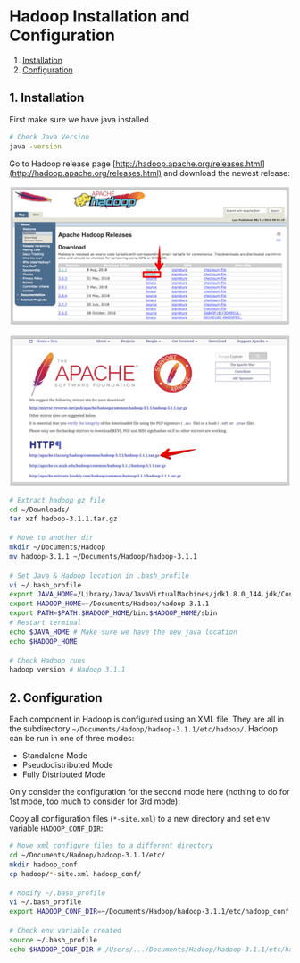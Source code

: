 # Hadoop Installation and Configuration

1. [Installation](#)
2. [Configuration](#)

## 1. Installation

First make sure we have java installed.
```bash
# Check Java Version
java -version
```

Go to Hadoop release page [http://hadoop.apache.org/releases.html](http://hadoop.apache.org/releases.html) and download the newest release:

![01](images/01-01.png "01")

![02](images/01-02.png "02")

```bash
# Extract hadoop gz file
cd ~/Downloads/
tar xzf hadoop-3.1.1.tar.gz

# Move to another dir
mkdir ~/Documents/Hadoop
mv hadoop-3.1.1 ~/Documents/Hadoop/hadoop-3.1.1

# Set Java & Hadoop location in .bash_profile
vi ~/.bash_profile
export JAVA_HOME=/Library/Java/JavaVirtualMachines/jdk1.8.0_144.jdk/Contents/Home/
export HADOOP_HOME=~/Documents/Hadoop/hadoop-3.1.1
export PATH=$PATH:$HADOOP_HOME/bin:$HADOOP_HOME/sbin
# Restart terminal
echo $JAVA_HOME # Make sure we have the new java location
echo $HADOOP_HOME

# Check Hadoop runs
hadoop version # Hadoop 3.1.1
```

## 2. Configuration

Each component in Hadoop is configured using an XML file. They are all in the subdirectory `~/Documents/Hadoop/hadoop-3.1.1/etc/hadoop/`. Hadoop can be run in one of three modes:
* Standalone Mode
* Pseudodistributed Mode
* Fully Distributed Mode

Only consider the configuration for the second mode here (nothing to do for 1st mode, too much to consider for 3rd mode):

Copy all configuration files (`*-site.xml`) to a new directory and set env variable `HADOOP_CONF_DIR`:

```bash
# Move xml configure files to a different directory
cd ~/Documents/Hadoop/hadoop-3.1.1/etc/
mkdir hadoop_conf
cp hadoop/*-site.xml hadoop_conf/

# Modify ~/.bash_profile
vi ~/.bash_profile
export HADOOP_CONF_DIR=~/Documents/Hadoop/hadoop-3.1.1/etc/hadoop_conf

# Check env variable created
source ~/.bash_profile
echo $HADOOP_CONF_DIR # /Users/.../Documents/Hadoop/hadoop-3.1.1/etc/hadoop_conf

```
